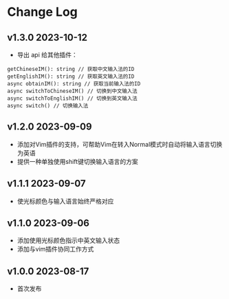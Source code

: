 # Change Log

## v1.3.0   2023-10-12
- 导出 api 给其他插件：
 ```
getChineseIM(): string // 获取中文输入法的ID
getEnglishIM(): string // 获取英文输入法的ID
async obtainIM(): string // 获取当前输入法的ID
async switchToChineseIM() // 切换到中文输入法
async switchToEnglishIM() // 切换到英文输入法
async switch() // 切换输入法
```

## v1.2.0   2023-09-09
- 添加对Vim插件的支持，可帮助Vim在转入Normal模式时自动将输入语言切换为英语
- 提供一种单独使用shift键切换输入语言的方案

## v1.1.1   2023-09-07
- 使光标颜色与输入语言始终严格对应
  
## v1.1.0   2023-09-06
- 添加使用光标颜色指示中英文输入状态
- 添加与vim插件协同工作方式

## v1.0.0   2023-08-17
- 首次发布
  


